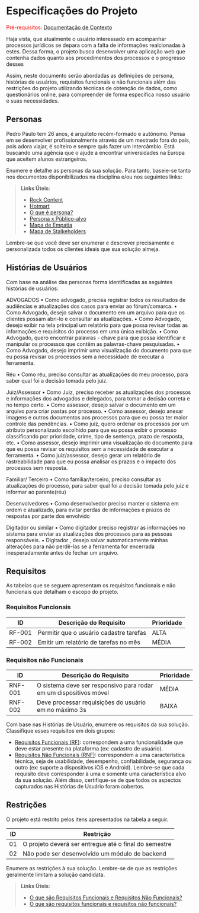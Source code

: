 # Especificações do Projeto

<span style="color:red">Pré-requisitos: <a href="1-Documentação de Contexto.md"> Documentação de Contexto</a></span>

Haja vista, que atualmente o usuário interessado em acompanhar  processos jurídicos se depara com a falta de informações realcionadas à estes. Dessa forma, o projeto busca desenvolver uma aplicação web que contenha dados quanto aos procedimentos dos processos e o  progresso desses 

Assim, neste documento serão abordadas as definições de persona, histórias de usuários, requisitos funcionais e não funcionais além das restrições do projeto utilizando técnicas de obtenção de dados, como questionários online, para compreender de forma específica nosso usuário e suas necessidades. 

## Personas

Pedro Paulo tem 26 anos, é arquiteto recém-formado e autônomo. Pensa em se desenvolver profissionalmente através de um mestrado fora do país, pois adora viajar, é solteiro e sempre quis fazer um intercâmbio. Está buscando uma agência que o ajude a encontrar universidades na Europa que aceitem alunos estrangeiros.

Enumere e detalhe as personas da sua solução. Para tanto, baseie-se tanto nos documentos disponibilizados na disciplina e/ou nos seguintes links:

> **Links Úteis**:
> - [Rock Content](https://rockcontent.com/blog/personas/)
> - [Hotmart](https://blog.hotmart.com/pt-br/como-criar-persona-negocio/)
> - [O que é persona?](https://resultadosdigitais.com.br/blog/persona-o-que-e/)
> - [Persona x Público-alvo](https://flammo.com.br/blog/persona-e-publico-alvo-qual-a-diferenca/)
> - [Mapa de Empatia](https://resultadosdigitais.com.br/blog/mapa-da-empatia/)
> - [Mapa de Stalkeholders](https://www.racecomunicacao.com.br/blog/como-fazer-o-mapeamento-de-stakeholders/)
>
Lembre-se que você deve ser enumerar e descrever precisamente e personalizada todos os clientes ideais que sua solução almeja.

## Histórias de Usuários

Com base na análise das personas forma identificadas as seguintes histórias de usuários:

ADVOGADOS
•	Como advogado, precisa registrar todos os resultados de audiências e atualizações dos casos para enviar ao fórum/comarca.
•	Como Advogado, desejo salvar o documento em um arquivo para que os clientes possam abri-lo e consultar as atualizações.
•	Como Advogado, desejo exibir na tela principal um relatório para que possa revisar todas as informações e requisitos do processo em uma única exibição.
•	Como Advogado, quero encontrar palavras - chave para que possa identificar e manipular os processos que contêm as palavras-chave pesquisadas.
•	Como Advogado, desejo imprimir uma visualização do documento para que eu possa revisar os processos sem a necessidade de executar a ferramenta.

Réu
•	Como réu, preciso consultar as atualizações do meu processo, para saber qual foi a decisão tomada pelo juiz.

Juiz/Assessor
•	Como Juiz, preciso receber as atualizações dos processos e informações dos advogados e delegados, para tomar a decisão correta e no tempo certo.
•	Como assessor, desejo salvar o documento em um arquivo para criar pastas por processo.
•	Como assessor, desejo anexar imagens e outros documentos aos processos para que eu possa ter maior controle das pendências.
•	Como juiz, quero ordenar os processos  por um atributo personalizado escolhido para que eu possa exibir o processo classificando por prioridade, crime, tipo de sentença, prazo de resposta, etc.
•	Como assessor, desejo imprimir uma visualização do documento para que eu possa revisar os requisitos sem a necessidade de executar a ferramenta.
•	Como juiz/assessor, desejo gerar um relatório de rastreabilidade para que eu possa analisar os prazos e o impacto dos processos sem resposta.

Familiar/ Terceiro 
•	Como familiar/terceiro, preciso consultar as atualizações do processo, para saber qual foi a decisão tomada pelo juiz e informar ao parente(réu)

Desenvolvedores 
•	Como desenvolvedor preciso manter o sistema em ordem e atualizado, para evitar perdas de informações e prazos de respostas por parte dos envolvido

Digitador ou similar 
•	Como digitador preciso registrar as informações no sistema para enviar as atualizações dos processos para as pessoas responsáveis.
•	Digitador , desejo salvar  automaticamente minhas alterações para não perdê-las se a ferramenta for encerrada inesperadamente antes de fechar um arquivo.

## Requisitos

As tabelas que se seguem apresentam os requisitos funcionais e não funcionais que detalham o escopo do projeto.

### Requisitos Funcionais

|ID    | Descrição do Requisito  | Prioridade |
|------|-----------------------------------------|----|
|RF-001| Permitir que o usuário cadastre tarefas | ALTA | 
|RF-002| Emitir um relatório de tarefas no mês   | MÉDIA |


### Requisitos não Funcionais

|ID     | Descrição do Requisito  |Prioridade |
|-------|-------------------------|----|
|RNF-001| O sistema deve ser responsivo para rodar em um dispositivos móvel | MÉDIA | 
|RNF-002| Deve processar requisições do usuário em no máximo 3s |  BAIXA | 

Com base nas Histórias de Usuário, enumere os requisitos da sua solução. Classifique esses requisitos em dois grupos:

- [Requisitos Funcionais
 (RF)](https://pt.wikipedia.org/wiki/Requisito_funcional):
 correspondem a uma funcionalidade que deve estar presente na
  plataforma (ex: cadastro de usuário).
- [Requisitos Não Funcionais
  (RNF)](https://pt.wikipedia.org/wiki/Requisito_n%C3%A3o_funcional):
  correspondem a uma característica técnica, seja de usabilidade,
  desempenho, confiabilidade, segurança ou outro (ex: suporte a
  dispositivos iOS e Android).
Lembre-se que cada requisito deve corresponder à uma e somente uma
característica alvo da sua solução. Além disso, certifique-se de que
todos os aspectos capturados nas Histórias de Usuário foram cobertos.

## Restrições

O projeto está restrito pelos itens apresentados na tabela a seguir.

|ID| Restrição                                             |
|--|-------------------------------------------------------|
|01| O projeto deverá ser entregue até o final do semestre |
|02| Não pode ser desenvolvido um módulo de backend        |


Enumere as restrições à sua solução. Lembre-se de que as restrições geralmente limitam a solução candidata.

> **Links Úteis**:
> - [O que são Requisitos Funcionais e Requisitos Não Funcionais?](https://codificar.com.br/requisitos-funcionais-nao-funcionais/)
> - [O que são requisitos funcionais e requisitos não funcionais?](https://analisederequisitos.com.br/requisitos-funcionais-e-requisitos-nao-funcionais-o-que-sao/)

